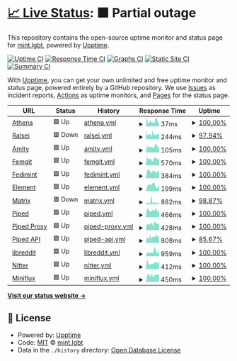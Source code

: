 # [📈 Live Status](https://status.mint.lgbt): <!--live status--> **🟧 Partial outage**

This repository contains the open-source uptime monitor and status page for [mint.lgbt](https://mint.lgbt), powered by [Upptime](https://github.com/upptime/upptime).

[![Uptime CI](https://github.com/mint-lgbt/status/workflows/Uptime%20CI/badge.svg)](https://github.com/mint-lgbt/status/actions?query=workflow%3A%22Uptime+CI%22)
[![Response Time CI](https://github.com/mint-lgbt/status/workflows/Response%20Time%20CI/badge.svg)](https://github.com/mint-lgbt/status/actions?query=workflow%3A%22Response+Time+CI%22)
[![Graphs CI](https://github.com/mint-lgbt/status/workflows/Graphs%20CI/badge.svg)](https://github.com/mint-lgbt/status/actions?query=workflow%3A%22Graphs+CI%22)
[![Static Site CI](https://github.com/mint-lgbt/status/workflows/Static%20Site%20CI/badge.svg)](https://github.com/mint-lgbt/status/actions?query=workflow%3A%22Static+Site+CI%22)
[![Summary CI](https://github.com/mint-lgbt/status/workflows/Summary%20CI/badge.svg)](https://github.com/mint-lgbt/status/actions?query=workflow%3A%22Summary+CI%22)

With [Upptime](https://upptime.js.org), you can get your own unlimited and free uptime monitor and status page, powered entirely by a GitHub repository. We use [Issues](https://github.com/mint-lgbt/status/issues) as incident reports, [Actions](https://github.com/mint-lgbt/status/actions) as uptime monitors, and [Pages](https://status.mint.lgbt) for the status page.

<!--start: status pages-->
<!-- This summary is generated by Upptime (https://github.com/upptime/upptime) -->
<!-- Do not edit this manually, your changes will be overwritten -->
<!-- prettier-ignore -->
| URL | Status | History | Response Time | Uptime |
| --- | ------ | ------- | ------------- | ------ |
| <img alt="" src="https://icons.duckduckgo.com/ip3/null.ico" height="13"> [Athena](206.127.46.95) | 🟩 Up | [athena.yml](https://github.com/mint-lgbt/status/commits/HEAD/history/athena.yml) | <details><summary><img alt="Response time graph" src="./graphs/athena/response-time-week.png" height="20"> 37ms</summary><br><a href="https://status.mint.lgbt/history/athena"><img alt="Response time 37" src="https://img.shields.io/endpoint?url=https%3A%2F%2Fraw.githubusercontent.com%2Fmint-lgbt%2Fstatus%2FHEAD%2Fapi%2Fathena%2Fresponse-time.json"></a><br><a href="https://status.mint.lgbt/history/athena"><img alt="24-hour response time 22" src="https://img.shields.io/endpoint?url=https%3A%2F%2Fraw.githubusercontent.com%2Fmint-lgbt%2Fstatus%2FHEAD%2Fapi%2Fathena%2Fresponse-time-day.json"></a><br><a href="https://status.mint.lgbt/history/athena"><img alt="7-day response time 37" src="https://img.shields.io/endpoint?url=https%3A%2F%2Fraw.githubusercontent.com%2Fmint-lgbt%2Fstatus%2FHEAD%2Fapi%2Fathena%2Fresponse-time-week.json"></a><br><a href="https://status.mint.lgbt/history/athena"><img alt="30-day response time 37" src="https://img.shields.io/endpoint?url=https%3A%2F%2Fraw.githubusercontent.com%2Fmint-lgbt%2Fstatus%2FHEAD%2Fapi%2Fathena%2Fresponse-time-month.json"></a><br><a href="https://status.mint.lgbt/history/athena"><img alt="1-year response time 37" src="https://img.shields.io/endpoint?url=https%3A%2F%2Fraw.githubusercontent.com%2Fmint-lgbt%2Fstatus%2FHEAD%2Fapi%2Fathena%2Fresponse-time-year.json"></a></details> | <details><summary><a href="https://status.mint.lgbt/history/athena">100.00%</a></summary><a href="https://status.mint.lgbt/history/athena"><img alt="All-time uptime 100.00%" src="https://img.shields.io/endpoint?url=https%3A%2F%2Fraw.githubusercontent.com%2Fmint-lgbt%2Fstatus%2FHEAD%2Fapi%2Fathena%2Fuptime.json"></a><br><a href="https://status.mint.lgbt/history/athena"><img alt="24-hour uptime 100.00%" src="https://img.shields.io/endpoint?url=https%3A%2F%2Fraw.githubusercontent.com%2Fmint-lgbt%2Fstatus%2FHEAD%2Fapi%2Fathena%2Fuptime-day.json"></a><br><a href="https://status.mint.lgbt/history/athena"><img alt="7-day uptime 100.00%" src="https://img.shields.io/endpoint?url=https%3A%2F%2Fraw.githubusercontent.com%2Fmint-lgbt%2Fstatus%2FHEAD%2Fapi%2Fathena%2Fuptime-week.json"></a><br><a href="https://status.mint.lgbt/history/athena"><img alt="30-day uptime 100.00%" src="https://img.shields.io/endpoint?url=https%3A%2F%2Fraw.githubusercontent.com%2Fmint-lgbt%2Fstatus%2FHEAD%2Fapi%2Fathena%2Fuptime-month.json"></a><br><a href="https://status.mint.lgbt/history/athena"><img alt="1-year uptime 100.00%" src="https://img.shields.io/endpoint?url=https%3A%2F%2Fraw.githubusercontent.com%2Fmint-lgbt%2Fstatus%2FHEAD%2Fapi%2Fathena%2Fuptime-year.json"></a></details>
| <img alt="" src="https://icons.duckduckgo.com/ip3/null.ico" height="13"> [Ralsei](ralsei.nightcore.monster) | 🟥 Down | [ralsei.yml](https://github.com/mint-lgbt/status/commits/HEAD/history/ralsei.yml) | <details><summary><img alt="Response time graph" src="./graphs/ralsei/response-time-week.png" height="20"> 244ms</summary><br><a href="https://status.mint.lgbt/history/ralsei"><img alt="Response time 244" src="https://img.shields.io/endpoint?url=https%3A%2F%2Fraw.githubusercontent.com%2Fmint-lgbt%2Fstatus%2FHEAD%2Fapi%2Fralsei%2Fresponse-time.json"></a><br><a href="https://status.mint.lgbt/history/ralsei"><img alt="24-hour response time 261" src="https://img.shields.io/endpoint?url=https%3A%2F%2Fraw.githubusercontent.com%2Fmint-lgbt%2Fstatus%2FHEAD%2Fapi%2Fralsei%2Fresponse-time-day.json"></a><br><a href="https://status.mint.lgbt/history/ralsei"><img alt="7-day response time 244" src="https://img.shields.io/endpoint?url=https%3A%2F%2Fraw.githubusercontent.com%2Fmint-lgbt%2Fstatus%2FHEAD%2Fapi%2Fralsei%2Fresponse-time-week.json"></a><br><a href="https://status.mint.lgbt/history/ralsei"><img alt="30-day response time 244" src="https://img.shields.io/endpoint?url=https%3A%2F%2Fraw.githubusercontent.com%2Fmint-lgbt%2Fstatus%2FHEAD%2Fapi%2Fralsei%2Fresponse-time-month.json"></a><br><a href="https://status.mint.lgbt/history/ralsei"><img alt="1-year response time 244" src="https://img.shields.io/endpoint?url=https%3A%2F%2Fraw.githubusercontent.com%2Fmint-lgbt%2Fstatus%2FHEAD%2Fapi%2Fralsei%2Fresponse-time-year.json"></a></details> | <details><summary><a href="https://status.mint.lgbt/history/ralsei">97.94%</a></summary><a href="https://status.mint.lgbt/history/ralsei"><img alt="All-time uptime 97.94%" src="https://img.shields.io/endpoint?url=https%3A%2F%2Fraw.githubusercontent.com%2Fmint-lgbt%2Fstatus%2FHEAD%2Fapi%2Fralsei%2Fuptime.json"></a><br><a href="https://status.mint.lgbt/history/ralsei"><img alt="24-hour uptime 99.98%" src="https://img.shields.io/endpoint?url=https%3A%2F%2Fraw.githubusercontent.com%2Fmint-lgbt%2Fstatus%2FHEAD%2Fapi%2Fralsei%2Fuptime-day.json"></a><br><a href="https://status.mint.lgbt/history/ralsei"><img alt="7-day uptime 97.94%" src="https://img.shields.io/endpoint?url=https%3A%2F%2Fraw.githubusercontent.com%2Fmint-lgbt%2Fstatus%2FHEAD%2Fapi%2Fralsei%2Fuptime-week.json"></a><br><a href="https://status.mint.lgbt/history/ralsei"><img alt="30-day uptime 97.94%" src="https://img.shields.io/endpoint?url=https%3A%2F%2Fraw.githubusercontent.com%2Fmint-lgbt%2Fstatus%2FHEAD%2Fapi%2Fralsei%2Fuptime-month.json"></a><br><a href="https://status.mint.lgbt/history/ralsei"><img alt="1-year uptime 97.94%" src="https://img.shields.io/endpoint?url=https%3A%2F%2Fraw.githubusercontent.com%2Fmint-lgbt%2Fstatus%2FHEAD%2Fapi%2Fralsei%2Fuptime-year.json"></a></details>
| <img alt="" src="https://icons.duckduckgo.com/ip3/null.ico" height="13"> [Amity](149.102.157.145) | 🟩 Up | [amity.yml](https://github.com/mint-lgbt/status/commits/HEAD/history/amity.yml) | <details><summary><img alt="Response time graph" src="./graphs/amity/response-time-week.png" height="20"> 105ms</summary><br><a href="https://status.mint.lgbt/history/amity"><img alt="Response time 105" src="https://img.shields.io/endpoint?url=https%3A%2F%2Fraw.githubusercontent.com%2Fmint-lgbt%2Fstatus%2FHEAD%2Fapi%2Famity%2Fresponse-time.json"></a><br><a href="https://status.mint.lgbt/history/amity"><img alt="24-hour response time 113" src="https://img.shields.io/endpoint?url=https%3A%2F%2Fraw.githubusercontent.com%2Fmint-lgbt%2Fstatus%2FHEAD%2Fapi%2Famity%2Fresponse-time-day.json"></a><br><a href="https://status.mint.lgbt/history/amity"><img alt="7-day response time 105" src="https://img.shields.io/endpoint?url=https%3A%2F%2Fraw.githubusercontent.com%2Fmint-lgbt%2Fstatus%2FHEAD%2Fapi%2Famity%2Fresponse-time-week.json"></a><br><a href="https://status.mint.lgbt/history/amity"><img alt="30-day response time 105" src="https://img.shields.io/endpoint?url=https%3A%2F%2Fraw.githubusercontent.com%2Fmint-lgbt%2Fstatus%2FHEAD%2Fapi%2Famity%2Fresponse-time-month.json"></a><br><a href="https://status.mint.lgbt/history/amity"><img alt="1-year response time 105" src="https://img.shields.io/endpoint?url=https%3A%2F%2Fraw.githubusercontent.com%2Fmint-lgbt%2Fstatus%2FHEAD%2Fapi%2Famity%2Fresponse-time-year.json"></a></details> | <details><summary><a href="https://status.mint.lgbt/history/amity">100.00%</a></summary><a href="https://status.mint.lgbt/history/amity"><img alt="All-time uptime 100.00%" src="https://img.shields.io/endpoint?url=https%3A%2F%2Fraw.githubusercontent.com%2Fmint-lgbt%2Fstatus%2FHEAD%2Fapi%2Famity%2Fuptime.json"></a><br><a href="https://status.mint.lgbt/history/amity"><img alt="24-hour uptime 100.00%" src="https://img.shields.io/endpoint?url=https%3A%2F%2Fraw.githubusercontent.com%2Fmint-lgbt%2Fstatus%2FHEAD%2Fapi%2Famity%2Fuptime-day.json"></a><br><a href="https://status.mint.lgbt/history/amity"><img alt="7-day uptime 100.00%" src="https://img.shields.io/endpoint?url=https%3A%2F%2Fraw.githubusercontent.com%2Fmint-lgbt%2Fstatus%2FHEAD%2Fapi%2Famity%2Fuptime-week.json"></a><br><a href="https://status.mint.lgbt/history/amity"><img alt="30-day uptime 100.00%" src="https://img.shields.io/endpoint?url=https%3A%2F%2Fraw.githubusercontent.com%2Fmint-lgbt%2Fstatus%2FHEAD%2Fapi%2Famity%2Fuptime-month.json"></a><br><a href="https://status.mint.lgbt/history/amity"><img alt="1-year uptime 100.00%" src="https://img.shields.io/endpoint?url=https%3A%2F%2Fraw.githubusercontent.com%2Fmint-lgbt%2Fstatus%2FHEAD%2Fapi%2Famity%2Fuptime-year.json"></a></details>
| <img alt="" src="https://fem.mint.lgbt/assets/img/favicon.png" height="13"> [Femgit](https://fem.mint.lgbt/api/v1/version) | 🟩 Up | [femgit.yml](https://github.com/mint-lgbt/status/commits/HEAD/history/femgit.yml) | <details><summary><img alt="Response time graph" src="./graphs/femgit/response-time-week.png" height="20"> 570ms</summary><br><a href="https://status.mint.lgbt/history/femgit"><img alt="Response time 570" src="https://img.shields.io/endpoint?url=https%3A%2F%2Fraw.githubusercontent.com%2Fmint-lgbt%2Fstatus%2FHEAD%2Fapi%2Ffemgit%2Fresponse-time.json"></a><br><a href="https://status.mint.lgbt/history/femgit"><img alt="24-hour response time 610" src="https://img.shields.io/endpoint?url=https%3A%2F%2Fraw.githubusercontent.com%2Fmint-lgbt%2Fstatus%2FHEAD%2Fapi%2Ffemgit%2Fresponse-time-day.json"></a><br><a href="https://status.mint.lgbt/history/femgit"><img alt="7-day response time 570" src="https://img.shields.io/endpoint?url=https%3A%2F%2Fraw.githubusercontent.com%2Fmint-lgbt%2Fstatus%2FHEAD%2Fapi%2Ffemgit%2Fresponse-time-week.json"></a><br><a href="https://status.mint.lgbt/history/femgit"><img alt="30-day response time 570" src="https://img.shields.io/endpoint?url=https%3A%2F%2Fraw.githubusercontent.com%2Fmint-lgbt%2Fstatus%2FHEAD%2Fapi%2Ffemgit%2Fresponse-time-month.json"></a><br><a href="https://status.mint.lgbt/history/femgit"><img alt="1-year response time 570" src="https://img.shields.io/endpoint?url=https%3A%2F%2Fraw.githubusercontent.com%2Fmint-lgbt%2Fstatus%2FHEAD%2Fapi%2Ffemgit%2Fresponse-time-year.json"></a></details> | <details><summary><a href="https://status.mint.lgbt/history/femgit">100.00%</a></summary><a href="https://status.mint.lgbt/history/femgit"><img alt="All-time uptime 100.00%" src="https://img.shields.io/endpoint?url=https%3A%2F%2Fraw.githubusercontent.com%2Fmint-lgbt%2Fstatus%2FHEAD%2Fapi%2Ffemgit%2Fuptime.json"></a><br><a href="https://status.mint.lgbt/history/femgit"><img alt="24-hour uptime 100.00%" src="https://img.shields.io/endpoint?url=https%3A%2F%2Fraw.githubusercontent.com%2Fmint-lgbt%2Fstatus%2FHEAD%2Fapi%2Ffemgit%2Fuptime-day.json"></a><br><a href="https://status.mint.lgbt/history/femgit"><img alt="7-day uptime 100.00%" src="https://img.shields.io/endpoint?url=https%3A%2F%2Fraw.githubusercontent.com%2Fmint-lgbt%2Fstatus%2FHEAD%2Fapi%2Ffemgit%2Fuptime-week.json"></a><br><a href="https://status.mint.lgbt/history/femgit"><img alt="30-day uptime 100.00%" src="https://img.shields.io/endpoint?url=https%3A%2F%2Fraw.githubusercontent.com%2Fmint-lgbt%2Fstatus%2FHEAD%2Fapi%2Ffemgit%2Fuptime-month.json"></a><br><a href="https://status.mint.lgbt/history/femgit"><img alt="1-year uptime 100.00%" src="https://img.shields.io/endpoint?url=https%3A%2F%2Fraw.githubusercontent.com%2Fmint-lgbt%2Fstatus%2FHEAD%2Fapi%2Ffemgit%2Fuptime-year.json"></a></details>
| <img alt="" src="https://fedi.mint.lgbt/favicon.ico" height="13"> [Fedimint](https://fedi.mint.lgbt/api/server-info) | 🟩 Up | [fedimint.yml](https://github.com/mint-lgbt/status/commits/HEAD/history/fedimint.yml) | <details><summary><img alt="Response time graph" src="./graphs/fedimint/response-time-week.png" height="20"> 384ms</summary><br><a href="https://status.mint.lgbt/history/fedimint"><img alt="Response time 384" src="https://img.shields.io/endpoint?url=https%3A%2F%2Fraw.githubusercontent.com%2Fmint-lgbt%2Fstatus%2FHEAD%2Fapi%2Ffedimint%2Fresponse-time.json"></a><br><a href="https://status.mint.lgbt/history/fedimint"><img alt="24-hour response time 423" src="https://img.shields.io/endpoint?url=https%3A%2F%2Fraw.githubusercontent.com%2Fmint-lgbt%2Fstatus%2FHEAD%2Fapi%2Ffedimint%2Fresponse-time-day.json"></a><br><a href="https://status.mint.lgbt/history/fedimint"><img alt="7-day response time 384" src="https://img.shields.io/endpoint?url=https%3A%2F%2Fraw.githubusercontent.com%2Fmint-lgbt%2Fstatus%2FHEAD%2Fapi%2Ffedimint%2Fresponse-time-week.json"></a><br><a href="https://status.mint.lgbt/history/fedimint"><img alt="30-day response time 384" src="https://img.shields.io/endpoint?url=https%3A%2F%2Fraw.githubusercontent.com%2Fmint-lgbt%2Fstatus%2FHEAD%2Fapi%2Ffedimint%2Fresponse-time-month.json"></a><br><a href="https://status.mint.lgbt/history/fedimint"><img alt="1-year response time 384" src="https://img.shields.io/endpoint?url=https%3A%2F%2Fraw.githubusercontent.com%2Fmint-lgbt%2Fstatus%2FHEAD%2Fapi%2Ffedimint%2Fresponse-time-year.json"></a></details> | <details><summary><a href="https://status.mint.lgbt/history/fedimint">100.00%</a></summary><a href="https://status.mint.lgbt/history/fedimint"><img alt="All-time uptime 100.00%" src="https://img.shields.io/endpoint?url=https%3A%2F%2Fraw.githubusercontent.com%2Fmint-lgbt%2Fstatus%2FHEAD%2Fapi%2Ffedimint%2Fuptime.json"></a><br><a href="https://status.mint.lgbt/history/fedimint"><img alt="24-hour uptime 100.00%" src="https://img.shields.io/endpoint?url=https%3A%2F%2Fraw.githubusercontent.com%2Fmint-lgbt%2Fstatus%2FHEAD%2Fapi%2Ffedimint%2Fuptime-day.json"></a><br><a href="https://status.mint.lgbt/history/fedimint"><img alt="7-day uptime 100.00%" src="https://img.shields.io/endpoint?url=https%3A%2F%2Fraw.githubusercontent.com%2Fmint-lgbt%2Fstatus%2FHEAD%2Fapi%2Ffedimint%2Fuptime-week.json"></a><br><a href="https://status.mint.lgbt/history/fedimint"><img alt="30-day uptime 100.00%" src="https://img.shields.io/endpoint?url=https%3A%2F%2Fraw.githubusercontent.com%2Fmint-lgbt%2Fstatus%2FHEAD%2Fapi%2Ffedimint%2Fuptime-month.json"></a><br><a href="https://status.mint.lgbt/history/fedimint"><img alt="1-year uptime 100.00%" src="https://img.shields.io/endpoint?url=https%3A%2F%2Fraw.githubusercontent.com%2Fmint-lgbt%2Fstatus%2FHEAD%2Fapi%2Ffedimint%2Fuptime-year.json"></a></details>
| <img alt="" src="https://element.mint.lgbt/welcome/images/logo.svg" height="13"> [Element](https://element.mint.lgbt/config.json) | 🟩 Up | [element.yml](https://github.com/mint-lgbt/status/commits/HEAD/history/element.yml) | <details><summary><img alt="Response time graph" src="./graphs/element/response-time-week.png" height="20"> 199ms</summary><br><a href="https://status.mint.lgbt/history/element"><img alt="Response time 199" src="https://img.shields.io/endpoint?url=https%3A%2F%2Fraw.githubusercontent.com%2Fmint-lgbt%2Fstatus%2FHEAD%2Fapi%2Felement%2Fresponse-time.json"></a><br><a href="https://status.mint.lgbt/history/element"><img alt="24-hour response time 206" src="https://img.shields.io/endpoint?url=https%3A%2F%2Fraw.githubusercontent.com%2Fmint-lgbt%2Fstatus%2FHEAD%2Fapi%2Felement%2Fresponse-time-day.json"></a><br><a href="https://status.mint.lgbt/history/element"><img alt="7-day response time 199" src="https://img.shields.io/endpoint?url=https%3A%2F%2Fraw.githubusercontent.com%2Fmint-lgbt%2Fstatus%2FHEAD%2Fapi%2Felement%2Fresponse-time-week.json"></a><br><a href="https://status.mint.lgbt/history/element"><img alt="30-day response time 199" src="https://img.shields.io/endpoint?url=https%3A%2F%2Fraw.githubusercontent.com%2Fmint-lgbt%2Fstatus%2FHEAD%2Fapi%2Felement%2Fresponse-time-month.json"></a><br><a href="https://status.mint.lgbt/history/element"><img alt="1-year response time 199" src="https://img.shields.io/endpoint?url=https%3A%2F%2Fraw.githubusercontent.com%2Fmint-lgbt%2Fstatus%2FHEAD%2Fapi%2Felement%2Fresponse-time-year.json"></a></details> | <details><summary><a href="https://status.mint.lgbt/history/element">100.00%</a></summary><a href="https://status.mint.lgbt/history/element"><img alt="All-time uptime 100.00%" src="https://img.shields.io/endpoint?url=https%3A%2F%2Fraw.githubusercontent.com%2Fmint-lgbt%2Fstatus%2FHEAD%2Fapi%2Felement%2Fuptime.json"></a><br><a href="https://status.mint.lgbt/history/element"><img alt="24-hour uptime 100.00%" src="https://img.shields.io/endpoint?url=https%3A%2F%2Fraw.githubusercontent.com%2Fmint-lgbt%2Fstatus%2FHEAD%2Fapi%2Felement%2Fuptime-day.json"></a><br><a href="https://status.mint.lgbt/history/element"><img alt="7-day uptime 100.00%" src="https://img.shields.io/endpoint?url=https%3A%2F%2Fraw.githubusercontent.com%2Fmint-lgbt%2Fstatus%2FHEAD%2Fapi%2Felement%2Fuptime-week.json"></a><br><a href="https://status.mint.lgbt/history/element"><img alt="30-day uptime 100.00%" src="https://img.shields.io/endpoint?url=https%3A%2F%2Fraw.githubusercontent.com%2Fmint-lgbt%2Fstatus%2FHEAD%2Fapi%2Felement%2Fuptime-month.json"></a><br><a href="https://status.mint.lgbt/history/element"><img alt="1-year uptime 100.00%" src="https://img.shields.io/endpoint?url=https%3A%2F%2Fraw.githubusercontent.com%2Fmint-lgbt%2Fstatus%2FHEAD%2Fapi%2Felement%2Fuptime-year.json"></a></details>
| <img alt="" src="https://icons.duckduckgo.com/ip3/matrix.mint.lgbt.ico" height="13"> [Matrix](https://matrix.mint.lgbt:8448/_matrix/federation/v1/version) | 🟥 Down | [matrix.yml](https://github.com/mint-lgbt/status/commits/HEAD/history/matrix.yml) | <details><summary><img alt="Response time graph" src="./graphs/matrix/response-time-week.png" height="20"> 882ms</summary><br><a href="https://status.mint.lgbt/history/matrix"><img alt="Response time 882" src="https://img.shields.io/endpoint?url=https%3A%2F%2Fraw.githubusercontent.com%2Fmint-lgbt%2Fstatus%2FHEAD%2Fapi%2Fmatrix%2Fresponse-time.json"></a><br><a href="https://status.mint.lgbt/history/matrix"><img alt="24-hour response time 645" src="https://img.shields.io/endpoint?url=https%3A%2F%2Fraw.githubusercontent.com%2Fmint-lgbt%2Fstatus%2FHEAD%2Fapi%2Fmatrix%2Fresponse-time-day.json"></a><br><a href="https://status.mint.lgbt/history/matrix"><img alt="7-day response time 882" src="https://img.shields.io/endpoint?url=https%3A%2F%2Fraw.githubusercontent.com%2Fmint-lgbt%2Fstatus%2FHEAD%2Fapi%2Fmatrix%2Fresponse-time-week.json"></a><br><a href="https://status.mint.lgbt/history/matrix"><img alt="30-day response time 882" src="https://img.shields.io/endpoint?url=https%3A%2F%2Fraw.githubusercontent.com%2Fmint-lgbt%2Fstatus%2FHEAD%2Fapi%2Fmatrix%2Fresponse-time-month.json"></a><br><a href="https://status.mint.lgbt/history/matrix"><img alt="1-year response time 882" src="https://img.shields.io/endpoint?url=https%3A%2F%2Fraw.githubusercontent.com%2Fmint-lgbt%2Fstatus%2FHEAD%2Fapi%2Fmatrix%2Fresponse-time-year.json"></a></details> | <details><summary><a href="https://status.mint.lgbt/history/matrix">98.87%</a></summary><a href="https://status.mint.lgbt/history/matrix"><img alt="All-time uptime 98.87%" src="https://img.shields.io/endpoint?url=https%3A%2F%2Fraw.githubusercontent.com%2Fmint-lgbt%2Fstatus%2FHEAD%2Fapi%2Fmatrix%2Fuptime.json"></a><br><a href="https://status.mint.lgbt/history/matrix"><img alt="24-hour uptime 99.99%" src="https://img.shields.io/endpoint?url=https%3A%2F%2Fraw.githubusercontent.com%2Fmint-lgbt%2Fstatus%2FHEAD%2Fapi%2Fmatrix%2Fuptime-day.json"></a><br><a href="https://status.mint.lgbt/history/matrix"><img alt="7-day uptime 98.87%" src="https://img.shields.io/endpoint?url=https%3A%2F%2Fraw.githubusercontent.com%2Fmint-lgbt%2Fstatus%2FHEAD%2Fapi%2Fmatrix%2Fuptime-week.json"></a><br><a href="https://status.mint.lgbt/history/matrix"><img alt="30-day uptime 98.87%" src="https://img.shields.io/endpoint?url=https%3A%2F%2Fraw.githubusercontent.com%2Fmint-lgbt%2Fstatus%2FHEAD%2Fapi%2Fmatrix%2Fuptime-month.json"></a><br><a href="https://status.mint.lgbt/history/matrix"><img alt="1-year uptime 98.87%" src="https://img.shields.io/endpoint?url=https%3A%2F%2Fraw.githubusercontent.com%2Fmint-lgbt%2Fstatus%2FHEAD%2Fapi%2Fmatrix%2Fuptime-year.json"></a></details>
| <img alt="" src="https://piped.mint.lgbt/favicon.ico" height="13"> [Piped](https://piped.mint.lgbt) | 🟩 Up | [piped.yml](https://github.com/mint-lgbt/status/commits/HEAD/history/piped.yml) | <details><summary><img alt="Response time graph" src="./graphs/piped/response-time-week.png" height="20"> 466ms</summary><br><a href="https://status.mint.lgbt/history/piped"><img alt="Response time 466" src="https://img.shields.io/endpoint?url=https%3A%2F%2Fraw.githubusercontent.com%2Fmint-lgbt%2Fstatus%2FHEAD%2Fapi%2Fpiped%2Fresponse-time.json"></a><br><a href="https://status.mint.lgbt/history/piped"><img alt="24-hour response time 505" src="https://img.shields.io/endpoint?url=https%3A%2F%2Fraw.githubusercontent.com%2Fmint-lgbt%2Fstatus%2FHEAD%2Fapi%2Fpiped%2Fresponse-time-day.json"></a><br><a href="https://status.mint.lgbt/history/piped"><img alt="7-day response time 466" src="https://img.shields.io/endpoint?url=https%3A%2F%2Fraw.githubusercontent.com%2Fmint-lgbt%2Fstatus%2FHEAD%2Fapi%2Fpiped%2Fresponse-time-week.json"></a><br><a href="https://status.mint.lgbt/history/piped"><img alt="30-day response time 466" src="https://img.shields.io/endpoint?url=https%3A%2F%2Fraw.githubusercontent.com%2Fmint-lgbt%2Fstatus%2FHEAD%2Fapi%2Fpiped%2Fresponse-time-month.json"></a><br><a href="https://status.mint.lgbt/history/piped"><img alt="1-year response time 466" src="https://img.shields.io/endpoint?url=https%3A%2F%2Fraw.githubusercontent.com%2Fmint-lgbt%2Fstatus%2FHEAD%2Fapi%2Fpiped%2Fresponse-time-year.json"></a></details> | <details><summary><a href="https://status.mint.lgbt/history/piped">100.00%</a></summary><a href="https://status.mint.lgbt/history/piped"><img alt="All-time uptime 100.00%" src="https://img.shields.io/endpoint?url=https%3A%2F%2Fraw.githubusercontent.com%2Fmint-lgbt%2Fstatus%2FHEAD%2Fapi%2Fpiped%2Fuptime.json"></a><br><a href="https://status.mint.lgbt/history/piped"><img alt="24-hour uptime 100.00%" src="https://img.shields.io/endpoint?url=https%3A%2F%2Fraw.githubusercontent.com%2Fmint-lgbt%2Fstatus%2FHEAD%2Fapi%2Fpiped%2Fuptime-day.json"></a><br><a href="https://status.mint.lgbt/history/piped"><img alt="7-day uptime 100.00%" src="https://img.shields.io/endpoint?url=https%3A%2F%2Fraw.githubusercontent.com%2Fmint-lgbt%2Fstatus%2FHEAD%2Fapi%2Fpiped%2Fuptime-week.json"></a><br><a href="https://status.mint.lgbt/history/piped"><img alt="30-day uptime 100.00%" src="https://img.shields.io/endpoint?url=https%3A%2F%2Fraw.githubusercontent.com%2Fmint-lgbt%2Fstatus%2FHEAD%2Fapi%2Fpiped%2Fuptime-month.json"></a><br><a href="https://status.mint.lgbt/history/piped"><img alt="1-year uptime 100.00%" src="https://img.shields.io/endpoint?url=https%3A%2F%2Fraw.githubusercontent.com%2Fmint-lgbt%2Fstatus%2FHEAD%2Fapi%2Fpiped%2Fuptime-year.json"></a></details>
| <img alt="" src="https://piped.mint.lgbt/favicon.ico" height="13"> [Piped Proxy](https://pp.mint.lgbt) | 🟩 Up | [piped-proxy.yml](https://github.com/mint-lgbt/status/commits/HEAD/history/piped-proxy.yml) | <details><summary><img alt="Response time graph" src="./graphs/piped-proxy/response-time-week.png" height="20"> 428ms</summary><br><a href="https://status.mint.lgbt/history/piped-proxy"><img alt="Response time 428" src="https://img.shields.io/endpoint?url=https%3A%2F%2Fraw.githubusercontent.com%2Fmint-lgbt%2Fstatus%2FHEAD%2Fapi%2Fpiped-proxy%2Fresponse-time.json"></a><br><a href="https://status.mint.lgbt/history/piped-proxy"><img alt="24-hour response time 506" src="https://img.shields.io/endpoint?url=https%3A%2F%2Fraw.githubusercontent.com%2Fmint-lgbt%2Fstatus%2FHEAD%2Fapi%2Fpiped-proxy%2Fresponse-time-day.json"></a><br><a href="https://status.mint.lgbt/history/piped-proxy"><img alt="7-day response time 428" src="https://img.shields.io/endpoint?url=https%3A%2F%2Fraw.githubusercontent.com%2Fmint-lgbt%2Fstatus%2FHEAD%2Fapi%2Fpiped-proxy%2Fresponse-time-week.json"></a><br><a href="https://status.mint.lgbt/history/piped-proxy"><img alt="30-day response time 428" src="https://img.shields.io/endpoint?url=https%3A%2F%2Fraw.githubusercontent.com%2Fmint-lgbt%2Fstatus%2FHEAD%2Fapi%2Fpiped-proxy%2Fresponse-time-month.json"></a><br><a href="https://status.mint.lgbt/history/piped-proxy"><img alt="1-year response time 428" src="https://img.shields.io/endpoint?url=https%3A%2F%2Fraw.githubusercontent.com%2Fmint-lgbt%2Fstatus%2FHEAD%2Fapi%2Fpiped-proxy%2Fresponse-time-year.json"></a></details> | <details><summary><a href="https://status.mint.lgbt/history/piped-proxy">100.00%</a></summary><a href="https://status.mint.lgbt/history/piped-proxy"><img alt="All-time uptime 100.00%" src="https://img.shields.io/endpoint?url=https%3A%2F%2Fraw.githubusercontent.com%2Fmint-lgbt%2Fstatus%2FHEAD%2Fapi%2Fpiped-proxy%2Fuptime.json"></a><br><a href="https://status.mint.lgbt/history/piped-proxy"><img alt="24-hour uptime 100.00%" src="https://img.shields.io/endpoint?url=https%3A%2F%2Fraw.githubusercontent.com%2Fmint-lgbt%2Fstatus%2FHEAD%2Fapi%2Fpiped-proxy%2Fuptime-day.json"></a><br><a href="https://status.mint.lgbt/history/piped-proxy"><img alt="7-day uptime 100.00%" src="https://img.shields.io/endpoint?url=https%3A%2F%2Fraw.githubusercontent.com%2Fmint-lgbt%2Fstatus%2FHEAD%2Fapi%2Fpiped-proxy%2Fuptime-week.json"></a><br><a href="https://status.mint.lgbt/history/piped-proxy"><img alt="30-day uptime 100.00%" src="https://img.shields.io/endpoint?url=https%3A%2F%2Fraw.githubusercontent.com%2Fmint-lgbt%2Fstatus%2FHEAD%2Fapi%2Fpiped-proxy%2Fuptime-month.json"></a><br><a href="https://status.mint.lgbt/history/piped-proxy"><img alt="1-year uptime 100.00%" src="https://img.shields.io/endpoint?url=https%3A%2F%2Fraw.githubusercontent.com%2Fmint-lgbt%2Fstatus%2FHEAD%2Fapi%2Fpiped-proxy%2Fuptime-year.json"></a></details>
| <img alt="" src="https://piped.mint.lgbt/favicon.ico" height="13"> [Piped API](http://pa.mint.lgbt/status) | 🟩 Up | [piped-api.yml](https://github.com/mint-lgbt/status/commits/HEAD/history/piped-api.yml) | <details><summary><img alt="Response time graph" src="./graphs/piped-api/response-time-week.png" height="20"> 808ms</summary><br><a href="https://status.mint.lgbt/history/piped-api"><img alt="Response time 808" src="https://img.shields.io/endpoint?url=https%3A%2F%2Fraw.githubusercontent.com%2Fmint-lgbt%2Fstatus%2FHEAD%2Fapi%2Fpiped-api%2Fresponse-time.json"></a><br><a href="https://status.mint.lgbt/history/piped-api"><img alt="24-hour response time 977" src="https://img.shields.io/endpoint?url=https%3A%2F%2Fraw.githubusercontent.com%2Fmint-lgbt%2Fstatus%2FHEAD%2Fapi%2Fpiped-api%2Fresponse-time-day.json"></a><br><a href="https://status.mint.lgbt/history/piped-api"><img alt="7-day response time 808" src="https://img.shields.io/endpoint?url=https%3A%2F%2Fraw.githubusercontent.com%2Fmint-lgbt%2Fstatus%2FHEAD%2Fapi%2Fpiped-api%2Fresponse-time-week.json"></a><br><a href="https://status.mint.lgbt/history/piped-api"><img alt="30-day response time 808" src="https://img.shields.io/endpoint?url=https%3A%2F%2Fraw.githubusercontent.com%2Fmint-lgbt%2Fstatus%2FHEAD%2Fapi%2Fpiped-api%2Fresponse-time-month.json"></a><br><a href="https://status.mint.lgbt/history/piped-api"><img alt="1-year response time 808" src="https://img.shields.io/endpoint?url=https%3A%2F%2Fraw.githubusercontent.com%2Fmint-lgbt%2Fstatus%2FHEAD%2Fapi%2Fpiped-api%2Fresponse-time-year.json"></a></details> | <details><summary><a href="https://status.mint.lgbt/history/piped-api">85.67%</a></summary><a href="https://status.mint.lgbt/history/piped-api"><img alt="All-time uptime 85.67%" src="https://img.shields.io/endpoint?url=https%3A%2F%2Fraw.githubusercontent.com%2Fmint-lgbt%2Fstatus%2FHEAD%2Fapi%2Fpiped-api%2Fuptime.json"></a><br><a href="https://status.mint.lgbt/history/piped-api"><img alt="24-hour uptime 100.00%" src="https://img.shields.io/endpoint?url=https%3A%2F%2Fraw.githubusercontent.com%2Fmint-lgbt%2Fstatus%2FHEAD%2Fapi%2Fpiped-api%2Fuptime-day.json"></a><br><a href="https://status.mint.lgbt/history/piped-api"><img alt="7-day uptime 85.67%" src="https://img.shields.io/endpoint?url=https%3A%2F%2Fraw.githubusercontent.com%2Fmint-lgbt%2Fstatus%2FHEAD%2Fapi%2Fpiped-api%2Fuptime-week.json"></a><br><a href="https://status.mint.lgbt/history/piped-api"><img alt="30-day uptime 85.67%" src="https://img.shields.io/endpoint?url=https%3A%2F%2Fraw.githubusercontent.com%2Fmint-lgbt%2Fstatus%2FHEAD%2Fapi%2Fpiped-api%2Fuptime-month.json"></a><br><a href="https://status.mint.lgbt/history/piped-api"><img alt="1-year uptime 85.67%" src="https://img.shields.io/endpoint?url=https%3A%2F%2Fraw.githubusercontent.com%2Fmint-lgbt%2Fstatus%2FHEAD%2Fapi%2Fpiped-api%2Fuptime-year.json"></a></details>
| <img alt="" src="https://lr.mint.lgbt/favicon.ico" height="13"> [libreddit](https://lr.mint.lgbt) | 🟩 Up | [libreddit.yml](https://github.com/mint-lgbt/status/commits/HEAD/history/libreddit.yml) | <details><summary><img alt="Response time graph" src="./graphs/libreddit/response-time-week.png" height="20"> 959ms</summary><br><a href="https://status.mint.lgbt/history/libreddit"><img alt="Response time 959" src="https://img.shields.io/endpoint?url=https%3A%2F%2Fraw.githubusercontent.com%2Fmint-lgbt%2Fstatus%2FHEAD%2Fapi%2Flibreddit%2Fresponse-time.json"></a><br><a href="https://status.mint.lgbt/history/libreddit"><img alt="24-hour response time 1696" src="https://img.shields.io/endpoint?url=https%3A%2F%2Fraw.githubusercontent.com%2Fmint-lgbt%2Fstatus%2FHEAD%2Fapi%2Flibreddit%2Fresponse-time-day.json"></a><br><a href="https://status.mint.lgbt/history/libreddit"><img alt="7-day response time 959" src="https://img.shields.io/endpoint?url=https%3A%2F%2Fraw.githubusercontent.com%2Fmint-lgbt%2Fstatus%2FHEAD%2Fapi%2Flibreddit%2Fresponse-time-week.json"></a><br><a href="https://status.mint.lgbt/history/libreddit"><img alt="30-day response time 959" src="https://img.shields.io/endpoint?url=https%3A%2F%2Fraw.githubusercontent.com%2Fmint-lgbt%2Fstatus%2FHEAD%2Fapi%2Flibreddit%2Fresponse-time-month.json"></a><br><a href="https://status.mint.lgbt/history/libreddit"><img alt="1-year response time 959" src="https://img.shields.io/endpoint?url=https%3A%2F%2Fraw.githubusercontent.com%2Fmint-lgbt%2Fstatus%2FHEAD%2Fapi%2Flibreddit%2Fresponse-time-year.json"></a></details> | <details><summary><a href="https://status.mint.lgbt/history/libreddit">100.00%</a></summary><a href="https://status.mint.lgbt/history/libreddit"><img alt="All-time uptime 100.00%" src="https://img.shields.io/endpoint?url=https%3A%2F%2Fraw.githubusercontent.com%2Fmint-lgbt%2Fstatus%2FHEAD%2Fapi%2Flibreddit%2Fuptime.json"></a><br><a href="https://status.mint.lgbt/history/libreddit"><img alt="24-hour uptime 100.00%" src="https://img.shields.io/endpoint?url=https%3A%2F%2Fraw.githubusercontent.com%2Fmint-lgbt%2Fstatus%2FHEAD%2Fapi%2Flibreddit%2Fuptime-day.json"></a><br><a href="https://status.mint.lgbt/history/libreddit"><img alt="7-day uptime 100.00%" src="https://img.shields.io/endpoint?url=https%3A%2F%2Fraw.githubusercontent.com%2Fmint-lgbt%2Fstatus%2FHEAD%2Fapi%2Flibreddit%2Fuptime-week.json"></a><br><a href="https://status.mint.lgbt/history/libreddit"><img alt="30-day uptime 100.00%" src="https://img.shields.io/endpoint?url=https%3A%2F%2Fraw.githubusercontent.com%2Fmint-lgbt%2Fstatus%2FHEAD%2Fapi%2Flibreddit%2Fuptime-month.json"></a><br><a href="https://status.mint.lgbt/history/libreddit"><img alt="1-year uptime 100.00%" src="https://img.shields.io/endpoint?url=https%3A%2F%2Fraw.githubusercontent.com%2Fmint-lgbt%2Fstatus%2FHEAD%2Fapi%2Flibreddit%2Fuptime-year.json"></a></details>
| <img alt="" src="https://nitter.mint.lgbt/favicon-32x32.png" height="13"> [Nitter](https://nitter.mint.lgbt) | 🟩 Up | [nitter.yml](https://github.com/mint-lgbt/status/commits/HEAD/history/nitter.yml) | <details><summary><img alt="Response time graph" src="./graphs/nitter/response-time-week.png" height="20"> 412ms</summary><br><a href="https://status.mint.lgbt/history/nitter"><img alt="Response time 412" src="https://img.shields.io/endpoint?url=https%3A%2F%2Fraw.githubusercontent.com%2Fmint-lgbt%2Fstatus%2FHEAD%2Fapi%2Fnitter%2Fresponse-time.json"></a><br><a href="https://status.mint.lgbt/history/nitter"><img alt="24-hour response time 549" src="https://img.shields.io/endpoint?url=https%3A%2F%2Fraw.githubusercontent.com%2Fmint-lgbt%2Fstatus%2FHEAD%2Fapi%2Fnitter%2Fresponse-time-day.json"></a><br><a href="https://status.mint.lgbt/history/nitter"><img alt="7-day response time 412" src="https://img.shields.io/endpoint?url=https%3A%2F%2Fraw.githubusercontent.com%2Fmint-lgbt%2Fstatus%2FHEAD%2Fapi%2Fnitter%2Fresponse-time-week.json"></a><br><a href="https://status.mint.lgbt/history/nitter"><img alt="30-day response time 412" src="https://img.shields.io/endpoint?url=https%3A%2F%2Fraw.githubusercontent.com%2Fmint-lgbt%2Fstatus%2FHEAD%2Fapi%2Fnitter%2Fresponse-time-month.json"></a><br><a href="https://status.mint.lgbt/history/nitter"><img alt="1-year response time 412" src="https://img.shields.io/endpoint?url=https%3A%2F%2Fraw.githubusercontent.com%2Fmint-lgbt%2Fstatus%2FHEAD%2Fapi%2Fnitter%2Fresponse-time-year.json"></a></details> | <details><summary><a href="https://status.mint.lgbt/history/nitter">100.00%</a></summary><a href="https://status.mint.lgbt/history/nitter"><img alt="All-time uptime 100.00%" src="https://img.shields.io/endpoint?url=https%3A%2F%2Fraw.githubusercontent.com%2Fmint-lgbt%2Fstatus%2FHEAD%2Fapi%2Fnitter%2Fuptime.json"></a><br><a href="https://status.mint.lgbt/history/nitter"><img alt="24-hour uptime 100.00%" src="https://img.shields.io/endpoint?url=https%3A%2F%2Fraw.githubusercontent.com%2Fmint-lgbt%2Fstatus%2FHEAD%2Fapi%2Fnitter%2Fuptime-day.json"></a><br><a href="https://status.mint.lgbt/history/nitter"><img alt="7-day uptime 100.00%" src="https://img.shields.io/endpoint?url=https%3A%2F%2Fraw.githubusercontent.com%2Fmint-lgbt%2Fstatus%2FHEAD%2Fapi%2Fnitter%2Fuptime-week.json"></a><br><a href="https://status.mint.lgbt/history/nitter"><img alt="30-day uptime 100.00%" src="https://img.shields.io/endpoint?url=https%3A%2F%2Fraw.githubusercontent.com%2Fmint-lgbt%2Fstatus%2FHEAD%2Fapi%2Fnitter%2Fuptime-month.json"></a><br><a href="https://status.mint.lgbt/history/nitter"><img alt="1-year uptime 100.00%" src="https://img.shields.io/endpoint?url=https%3A%2F%2Fraw.githubusercontent.com%2Fmint-lgbt%2Fstatus%2FHEAD%2Fapi%2Fnitter%2Fuptime-year.json"></a></details>
| <img alt="" src="https://rss.mint.lgbt/icon/favicon-32.png" height="13"> [Miniflux](https://rss.mint.lgbt) | 🟩 Up | [miniflux.yml](https://github.com/mint-lgbt/status/commits/HEAD/history/miniflux.yml) | <details><summary><img alt="Response time graph" src="./graphs/miniflux/response-time-week.png" height="20"> 450ms</summary><br><a href="https://status.mint.lgbt/history/miniflux"><img alt="Response time 450" src="https://img.shields.io/endpoint?url=https%3A%2F%2Fraw.githubusercontent.com%2Fmint-lgbt%2Fstatus%2FHEAD%2Fapi%2Fminiflux%2Fresponse-time.json"></a><br><a href="https://status.mint.lgbt/history/miniflux"><img alt="24-hour response time 525" src="https://img.shields.io/endpoint?url=https%3A%2F%2Fraw.githubusercontent.com%2Fmint-lgbt%2Fstatus%2FHEAD%2Fapi%2Fminiflux%2Fresponse-time-day.json"></a><br><a href="https://status.mint.lgbt/history/miniflux"><img alt="7-day response time 450" src="https://img.shields.io/endpoint?url=https%3A%2F%2Fraw.githubusercontent.com%2Fmint-lgbt%2Fstatus%2FHEAD%2Fapi%2Fminiflux%2Fresponse-time-week.json"></a><br><a href="https://status.mint.lgbt/history/miniflux"><img alt="30-day response time 450" src="https://img.shields.io/endpoint?url=https%3A%2F%2Fraw.githubusercontent.com%2Fmint-lgbt%2Fstatus%2FHEAD%2Fapi%2Fminiflux%2Fresponse-time-month.json"></a><br><a href="https://status.mint.lgbt/history/miniflux"><img alt="1-year response time 450" src="https://img.shields.io/endpoint?url=https%3A%2F%2Fraw.githubusercontent.com%2Fmint-lgbt%2Fstatus%2FHEAD%2Fapi%2Fminiflux%2Fresponse-time-year.json"></a></details> | <details><summary><a href="https://status.mint.lgbt/history/miniflux">100.00%</a></summary><a href="https://status.mint.lgbt/history/miniflux"><img alt="All-time uptime 100.00%" src="https://img.shields.io/endpoint?url=https%3A%2F%2Fraw.githubusercontent.com%2Fmint-lgbt%2Fstatus%2FHEAD%2Fapi%2Fminiflux%2Fuptime.json"></a><br><a href="https://status.mint.lgbt/history/miniflux"><img alt="24-hour uptime 100.00%" src="https://img.shields.io/endpoint?url=https%3A%2F%2Fraw.githubusercontent.com%2Fmint-lgbt%2Fstatus%2FHEAD%2Fapi%2Fminiflux%2Fuptime-day.json"></a><br><a href="https://status.mint.lgbt/history/miniflux"><img alt="7-day uptime 100.00%" src="https://img.shields.io/endpoint?url=https%3A%2F%2Fraw.githubusercontent.com%2Fmint-lgbt%2Fstatus%2FHEAD%2Fapi%2Fminiflux%2Fuptime-week.json"></a><br><a href="https://status.mint.lgbt/history/miniflux"><img alt="30-day uptime 100.00%" src="https://img.shields.io/endpoint?url=https%3A%2F%2Fraw.githubusercontent.com%2Fmint-lgbt%2Fstatus%2FHEAD%2Fapi%2Fminiflux%2Fuptime-month.json"></a><br><a href="https://status.mint.lgbt/history/miniflux"><img alt="1-year uptime 100.00%" src="https://img.shields.io/endpoint?url=https%3A%2F%2Fraw.githubusercontent.com%2Fmint-lgbt%2Fstatus%2FHEAD%2Fapi%2Fminiflux%2Fuptime-year.json"></a></details>

<!--end: status pages-->

[**Visit our status website →**](https://status.mint.lgbt)

## 📄 License

- Powered by: [Upptime](https://github.com/upptime/upptime)
- Code: [MIT](./LICENSE) © [mint.lgbt](https://mint.lgbt)
- Data in the `./history` directory: [Open Database License](https://opendatacommons.org/licenses/odbl/1-0/)
